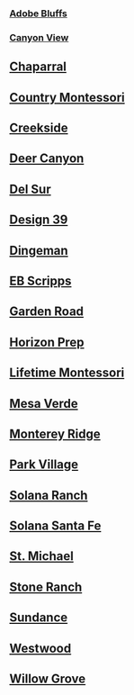 ### [Adobe Bluffs](Pickup_Location/Adobe_Bluffs.md)
### [Canyon View](Pickup_Location/Canyon_View.md)
## [Chaparral](Pickup_Location/Chaparral.md)
## [Country Montessori](Pickup_Location/Country.md)
## [Creekside](Pickup_Location/Creekside.md)
## [Deer Canyon](Pickup_Location/Deer_Canyon.md)
## [Del Sur](Pickup_Location/Del_Sur.md)
## [Design 39](Pickup_Location/Design_39.md)
## [Dingeman](Pickup_Location/Dingeman.md)
## [EB Scripps](Pickup_Location/EB_Scripps.md)
## [Garden Road](Pickup_Location/Garden_Road.md)
## [Horizon Prep]()
## [Lifetime Montessori]()
## [Mesa Verde]()
## [Monterey Ridge]()
## [Park Village]()
## [Solana Ranch]()
## [Solana Santa Fe](Pickup_Location/Solana_Santa_Fe.md)
## [St. Michael](Pickup_Location/St_Michael.md)
## [Stone Ranch]()
## [Sundance](Pickup_Location/Sundance.md)
## [Westwood]()
## [Willow Grove]()
